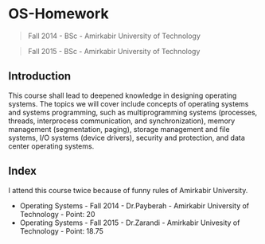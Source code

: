 # OS-Homework

> Fall 2014 - BSc - Amirkabir University of Technology

> Fall 2015 - BSc - Amirkabir University of Technology

## Introduction

This course shall lead to deepened knowledge in designing operating systems.
The topics we will cover include concepts of operating systems and systems programming,
such as multiprogramming systems (processes, threads, interprocess communication, and synchronization),
memory management (segmentation, paging), storage management and file systems, I/O systems (device drivers),
security and protection, and data center operating systems.

## Index

I attend this course twice because of funny rules of Amirkabir University.

- Operating Systems - Fall 2014 - Dr.Payberah - Amirkabir University of Technology - Point: 20
- Operating Systems - Fall 2015 - Dr.Zarandi - Amirkabir Univesity of Technology - Point: 18.75
